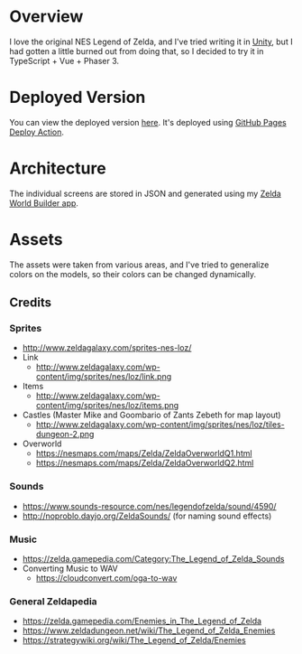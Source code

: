 # Overview

I love the original NES Legend of Zelda, and I've tried writing it in [Unity](https://github.com/incutonez/ZeldaU), but I had gotten a little burned out from doing that, so I decided to try it in TypeScript + Vue + Phaser 3.

# Deployed Version

You can view the deployed version [here](https://incutonez.github.io/ZeldaTS/).  It's deployed using [GitHub Pages Deploy Action](https://github.com/JamesIves/github-pages-deploy-action).

# Architecture

The individual screens are stored in JSON and generated using my [Zelda World Builder app](http://incutonez.github.io/Sandbox/#/zelda).

# Assets

The assets were taken from various areas, and I've tried to generalize colors on the models, so their colors can be changed dynamically.

## Credits

### Sprites
- http://www.zeldagalaxy.com/sprites-nes-loz/
- Link
  - http://www.zeldagalaxy.com/wp-content/img/sprites/nes/loz/link.png
- Items
  - http://www.zeldagalaxy.com/wp-content/img/sprites/nes/loz/items.png
- Castles (Master Mike and Goombario of Zants Zebeth for map layout)
  - http://www.zeldagalaxy.com/wp-content/img/sprites/nes/loz/tiles-dungeon-2.png
- Overworld
  - https://nesmaps.com/maps/Zelda/ZeldaOverworldQ1.html
  - https://nesmaps.com/maps/Zelda/ZeldaOverworldQ2.html

### Sounds

  - https://www.sounds-resource.com/nes/legendofzelda/sound/4590/
  - http://noproblo.dayjo.org/ZeldaSounds/ (for naming sound effects)

### Music

- https://zelda.gamepedia.com/Category:The_Legend_of_Zelda_Sounds
- Converting Music to WAV
  - https://cloudconvert.com/oga-to-wav

### General Zeldapedia

- https://zelda.gamepedia.com/Enemies_in_The_Legend_of_Zelda
- https://www.zeldadungeon.net/wiki/The_Legend_of_Zelda_Enemies
- https://strategywiki.org/wiki/The_Legend_of_Zelda/Enemies